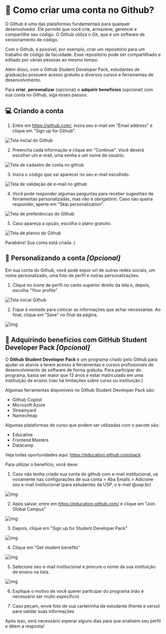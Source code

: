 # :octopus: Como criar uma conta no Github?

O Github é uma das plataformas fundamentais para qualquer desenvolvedor. Ele permite que você crie, armazene, gerencie e compartilhe seu código. O Github utiliza o Git, que é um software de versionamento de código.

Com o Github, é possível, por exemplo, criar um repositório para um trabalho de código da faculdade. Esse repositório pode ser compartilhado e editado por várias pessoas ao mesmo tempo.

Além disso, com o Github Student Developer Pack, estudantes de graduação possuem acesso gratuito a diversos cursos e ferramentas de desenvolvimento.

Para **criar**, **personalizar** (opcional) e **adquirir benefícios** (opcional) com sua conta no Github, siga esses passos:

## :computer: Criando a conta

1. Entre em https://github.com/, insira seu e-mail em "Email address" e clique em "Sign up for Github".

![Tela inicial do Github](../img/1.png)

2. Preencha cada informação e clique em "Continue". Você deverá escolher um e-mail, uma senha e um nome de usuário.

![Tela de cadastro de conta no github](../img/2.png)

3. Insira o código que vai aparecer no seu e-mail escolhido.

![Tela de validação de e-mail no github](../img/4.png)

4. Você pode responder algumas perguntas para receber sugestões de ferramentas personalizadas, mas não é obrigatório. Caso não queira responder, aperte em "Skip personalization".

![Tela de preferiências do Github](../img/5.png)

5. Caso apareça a opção, escolha o plano gratuito.

![Tela de planos do Github](../img/6.png)

Parabéns! Sua conta está criada :)

## :pencil: Personalizando a conta _[Opcional]_

Em sua conta do Github, você pode expor url de outras redes sociais, um nome personalizado, uma foto de perfil e outras personalizações.

1. Clique no ícone de perfil no canto superior direito da tela e, depois, escolha "Your profile"

![Tela inicial Github](../img/7.png)

2. Fique à vontade para colocar as informações que achar necessárias. Ao final, clique em "Save" no final da página.

![img](../img/8.png)

## :stars: Adquirindo benefícios com GitHub Student Developer Pack _[Opcional]_

O **Github Student Developer Pack** é um programa criado pelo Github para ajudar os alunos a terem acesso à ferramentas e cursos profissionais de desenvolvimento de software de forma gratuita. Para participar do programa, basta ser maior que 13 anos e estar matriculado em uma instituição de ensino (não há limitações sobre curso ou instituição.)

Algumas ferramentas disponíveis no Github Student Developer Pack são:
- Github Copilot
- Microsoft Azure
- Streamyard
- Namecheap

Algumas plataformas de curso que podem ser utilizadas com o pacote são:
- Educative
- Frontend Masters
- Datacamp

Veja todas oportunidades aqui: https://education.github.com/pack

Para utilizar o benefício, você deve:

1. Caso não tenha criado sua conta do github com e-mail institucional, vá novamente nas configurações de sua conta > Aba Emails > Adicione seu e-mail institucional (para estudantes da USP, o e-mail @usp.br)

![img](../img/12.png)

2. Após salvar, entre em https://education.github.com/ e clique em "Join Global Campus"

![img](../img/9.png)

3. Depois, clique em "Sign up for Student Developer Pack"

![img](../img/10.png)

4. Clique em "Get student benefits"

![img](../img/11.png)

5. Selecione seu e-mail institucional e procure o nome da sua instituição de ensino na lista.

![img](../img/13.png)

6. Explique o motivo de você querer participar do programa (não é necessário ser muito específico)

7. Caso peçam, envie foto de sua carteirinha de estudante (frente e verso) para validar suas informações

Após isso, será necessário esperar alguns dias para que analisem seu perfil e dêem a resposta!
